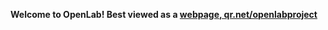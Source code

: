 **Welcome to OpenLab!  Best viewed as a [webpage, qr.net/openlabproject](https://qr.net/openlabproject)**
